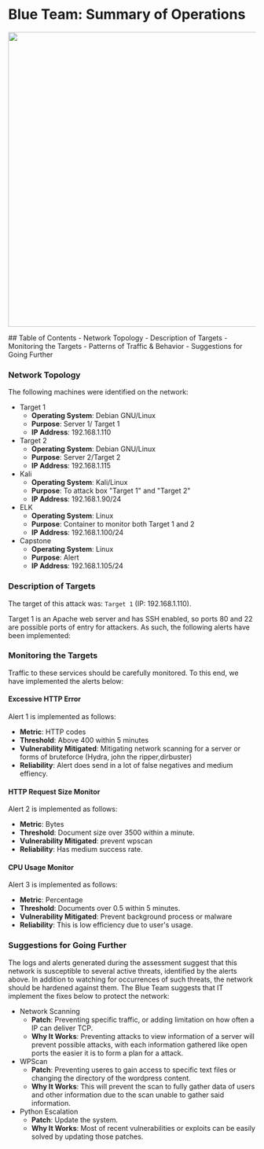 # Blue Team: Summary of Operations
<p align="center">
  <img width="550" height="600" src="https://cdn.discordapp.com/attachments/1002356492344770703/1002995836755640450/unknown.png">
</p>
## Table of Contents
- Network Topology
- Description of Targets
- Monitoring the Targets
- Patterns of Traffic & Behavior
- Suggestions for Going Further

### Network Topology


The following machines were identified on the network:
- Target 1
  - **Operating System**: Debian GNU/Linux
  - **Purpose**: Server 1/ Target 1
  - **IP Address**: 192.168.1.110
- Target 2
  - **Operating System**: Debian GNU/Linux
  - **Purpose**: Server 2/Target 2
  - **IP Address**: 192.168.1.115
- Kali
  - **Operating System**: Kali/Linux
  - **Purpose**: To attack box "Target 1" and "Target 2"
  - **IP Address**: 192.168.1.90/24
- ELK
  - **Operating System**: Linux
  - **Purpose**: Container to monitor both Target 1 and 2
  - **IP Address**: 192.168.1.100/24
- Capstone
  - **Operating System**: Linux
  - **Purpose**: Alert
  - **IP Address**: 192.168.1.105/24

### Description of Targets


The target of this attack was: `Target 1` (IP: 192.168.1.110).

Target 1 is an Apache web server and has SSH enabled, so ports 80 and 22 are possible ports of entry for attackers. As such, the following alerts have been implemented:

### Monitoring the Targets

Traffic to these services should be carefully monitored. To this end, we have implemented the alerts below:

#### Excessive HTTP Error 


Alert 1 is implemented as follows:
  - **Metric**: HTTP codes
  - **Threshold**: Above 400 within 5 minutes
  - **Vulnerability Mitigated**: Mitigating network scanning for a server or forms of bruteforce (Hydra, john the ripper,dirbuster)
  - **Reliability**: Alert does send in a lot of false negatives and medium effiency. 

#### HTTP Request Size Monitor 
Alert 2 is implemented as follows:
  - **Metric**: Bytes
  - **Threshold**: Document size over 3500 within a minute. 
  - **Vulnerability Mitigated**: prevent wpscan 
  - **Reliability**: Has medium success rate. 

#### CPU Usage Monitor 
Alert 3 is implemented as follows:
  - **Metric**: Percentage
  - **Threshold**: Documents over 0.5 within 5 minutes. 
  - **Vulnerability Mitigated**: Prevent background process or malware
  - **Reliability**: This is low efficiency due to user's usage. 



### Suggestions for Going Further 


The logs and alerts generated during the assessment suggest that this network is susceptible to several active threats, identified by the alerts above. In addition to watching for occurrences of such threats, the network should be hardened against them. The Blue Team suggests that IT implement the fixes below to protect the network:
- Network Scanning
  - **Patch**: Preventing specific traffic, or adding limitation on how often a IP can deliver TCP.
  - **Why It Works**: Preventing attacks to view information of a server will prevent possible attacks, with each information gathered like open ports the easier it is to form a plan for a attack. 
- WPScan
  - **Patch**: Preventing useres to gain access to specific text files or changing the directory of the wordpress content. 
  - **Why It Works**: This will prevent the scan to fully gather data of users and other information due to the scan unable to gather said information. 
- Python Escalation 
  - **Patch**: Update the system. 
  - **Why It Works**: Most of recent vulnerabilities or exploits can be easily solved by updating those patches. 
